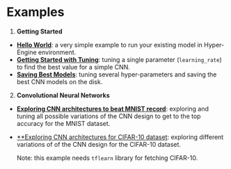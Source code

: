 # Examples

1. **Getting Started**
 - [**Hello World**](01_hello_word_with_mnist.py):
 a very simple example to run your existing model in Hyper-Engine environment.
 - [**Getting Started with Tuning**](02_getting_started_with_tuning.py):
 tuning a single parameter (`learning_rate`) to find the best value for
 a simple CNN.
 - [**Saving Best Models**](03_saving_best_models_mnist.py):
 tuning several hyper-parameters and saving the best CNN models on the disk.

2. **Convolutional Neural Networks**
 - [**Exploring CNN architectures to beat MNIST record**](04_cnn_mnist.py):
 exploring and tuning all possible variations of the CNN design to get
 to the top accuracy for the MNIST dataset.
 - [**Exploring CNN architectures for CIFAR-10 dataset](05_cnn_cifar.py):
 exploring different variations of of the CNN design for the CIFAR-10 dataset.
 
   Note: this example needs `tflearn` library for fetching CIFAR-10.

